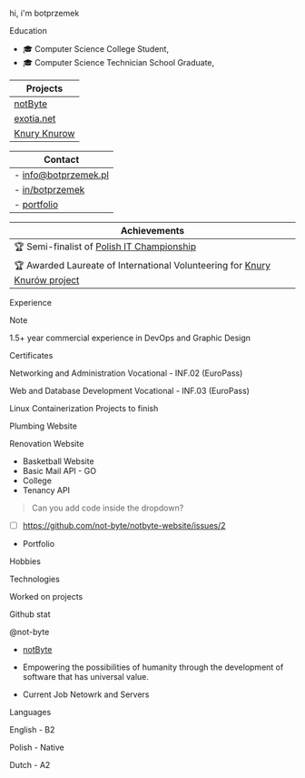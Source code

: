 hi, i'm botprzemek

Education
- 🎓 Computer Science College Student,
- 🎓 Computer Science Technician School Graduate,

| Projects                               |
|----------------------------------------|
| [notByte](https://notbyte.com)         |
| [exotia.net](https://exotia.net)       |
| [Knury Knurow](https://knuryknurow.pl) |

| Contact                                               |
|-------------------------------------------------------|
| - [info@botprzemek.pl](mailto:info@botprzemek.pl)     |
| - [in/botprzemek](https://linkedin.com/in/botprzemek) |
| - [portfolio](https://botprzemek.pl)                  |

| Achievements                                                                                         |
|------------------------------------------------------------------------------------------------------|
| 🏆 Semi-finalist of [Polish IT Championship](https://mistrzostwait.com)                              |
| 🏆 Awarded Laureate of International Volunteering for [Knury Knurów project](https://knuryknurow.pl) |

Experience

> [!NOTE]
> 1.5+ year commercial experience in DevOps and Graphic Design

Certificates

Networking and Administration Vocational - INF.02 (EuroPass)

Web and Database Development Vocational - INF.03 (EuroPass)

Linux
Containerization
Projects to finish

Plumbing Website
                                                                                                                                                        
Renovation Website
- Basketball Website
- Basic Mail API - GO
- College
- Tenancy API

> Can you add code inside the dropdown?

- [ ] https://github.com/not-byte/notbyte-website/issues/2

- Portfolio

Hobbies

Technologies

Worked on projects

Github stat

@not-byte                                                                                                                                                                                                                                                                                                                                                                

- [notByte](https://notbyte.com)

- Empowering the possibilities of humanity through the development of software that has universal value.
- Current Job Netowrk and Servers

Languages

English - B2

Polish - Native

Dutch - A2
